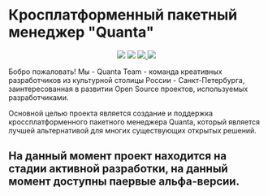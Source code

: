 # Кросплатформенный пакетный менеджер "Quanta"

<div align="center">
    <a href="https://coffeescript.org/"><img src="https://img.shields.io/badge/COFFEE-E34F26?style=for-the-badge&logo=CoffeeScript&logoColor=white" /><a>
    <a href="https://fsharp.org/"><img src="https://img.shields.io/badge/F%23-239120?style=for-the-badge&logo=microsoft&logoColor=white" /></a>
    <a href="https://learn.microsoft.com/ru-ru/dotnet/csharp/"> <img src="https://img.shields.io/badge/Go-0e91b9?style=for-the-badge&logo=go&logoColor=white" /> </a>
    <a href="https://dotnet.microsoft.com"> <img src="https://img.shields.io/badge/.Net-67217a?style=for-the-badge&logo=dotnet&logoColor=white"> </a>
</div>


Бобро пожаловать! Мы - Quanta Team - команда креативных разработчиков из культурной столицы России - Санкт-Петербурга, заинтересованная в развитии Open Source проектов, используемых разработчиками.

Основной целью проекта является создание и поддержка кроссплатформенного пакетного менеджера Quanta, который является лучшей альтернативой для многих существующих открытых решений. 

## На данный момент проект находится на стадии активной разработки, на данный момент доступны паервые альфа-версии. 
